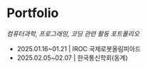 # Portfolio
*컴퓨터과학, 프로그래밍, 코딩 관련 활동 포트폴리오*
- 2025.01.16~01.21 | IROC 국제로봇올림피아드
- 2025.02.05~02.07 | 한국통신학회(동계)